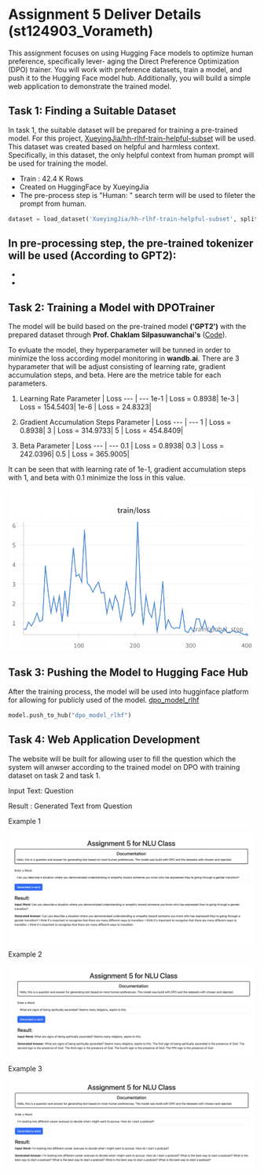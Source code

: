 # Assignment 5 Deliver Details (st124903_Vorameth)

This assignment focuses on using Hugging Face models to optimize human preference, specifically lever-
aging the Direct Preference Optimization (DPO) trainer. You will work with preference datasets, train a
model, and push it to the Hugging Face model hub. Additionally, you will build a simple web application
to demonstrate the trained model.

## Task 1: Finding a Suitable Dataset

In task 1, the suitable dataset will be prepared for training a pre-trained model. For this project, [XueyingJia/hh-rlhf-train-helpful-subset](https://huggingface.co/datasets/ProlificAI/social-reasoning-rlhf) will be used. This dataset was created based on helpful and harmless context. Specifically, in this dataset, the only helpful context from human prompt will be used for training the model. 

- Train : 42.4 K Rows
- Created on HuggingFace by XueyingJia
- The pre-process step is "Human: " search term will be used to fileter the prompt from human. 

```python
dataset = load_dataset('XueyingJia/hh-rlhf-train-helpful-subset', split=split)
```

In pre-processing step, the pre-trained tokenizer will be used (According to GPT2): 
- 
- 
- 



## Task 2: Training a Model with DPOTrainer

The model will be build based on the pre-trained model **('GPT2')** with the prepared dataset through **Prof. Chaklam Silpasuwanchai's** ([Code](https://github.com/chaklam-silpasuwanchai/Python-fo-Natural-Language-Processing/blob/main/Code/07%20-%20Human%20Preferences/huggingface/04-DPO.ipynb)). 


To evluate the model, they hyperparameter will be tunned in order to minimize the loss according model monitoring in **wandb.ai**. There are 3 hyparameter that will be adjust consisting of learning rate, gradient accumulation steps, and beta. Here are the metrice table for each parameters. 

1. Learning Rate
    Parameter | Loss
    --- | --- 
    1e-1 | Loss =  0.8938|
    1e-3 | Loss = 154.5403|
    1e-6 | Loss = 24.8323|


2. Gradient Accumulation Steps
    Parameter | Loss
    --- | --- 
    1 | Loss =  0.8938|
    3 | Loss = 314.9733|
    5 | Loss = 454.8409|

3. Beta
    Parameter | Loss
    --- | --- 
    0.1 | Loss =  0.8938|
    0.3 | Loss = 242.0396|
    0.5 | Loss = 365.9005|


It can be seen that with learning rate of 1e-1, gradient accumulation steps with 1, and beta with 0.1 minimize the loss in this value. 


![loss](https://github.com/MrWhiteC/Natural_Language_Understanding_AIT/blob/main/Assignment5/images/loss.png)


## Task 3: Pushing the Model to Hugging Face Hub

After the training process, the model will be used into hugginface platform for allowing for publicly used of the model. [dpo_model_rlhf](https://huggingface.co/mrwhitec/dpo_model_rlhf)


```python
model.push_to_hub("dpo_model_rlhf")
```


## Task 4: Web Application Development

The website will be built for allowing user to fill the question which the system will anwser according to the trained model on DPO with training dataset on task 2 and task 1. 

Input Text: Question

Result : Generated Text from Question

Example 1

![website](https://github.com/MrWhiteC/Natural_Language_Understanding_AIT/blob/main/Assignment5/images/website1.png)

Example 2

![website](https://github.com/MrWhiteC/Natural_Language_Understanding_AIT/blob/main/Assignment5/images/website2.png)

Example 3

![website](https://github.com/MrWhiteC/Natural_Language_Understanding_AIT/blob/main/Assignment5/images/website3.png)

    